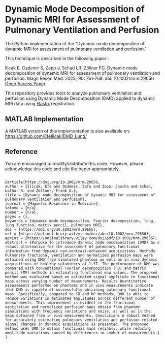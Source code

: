 # Dynamic Mode Decomposition of Dynamic MRI for Assessment of Pulmonary Ventilation and Perfusion
The Python implementation of the "Dynamic mode decomposition of dynamic MRI for assessment of pulmonary ventilation and perfusion." 

This technique is described in the following paper:

Ilicak E, Ozdemir S, Zapp J, Schad LR, Zöllner FG. Dynamic mode decomposition of dynamic MRI for assessment of pulmonary ventilation and perfusion. Magn Reson Med. 2023; 90: 761-769. doi: 10.1002/mrm.29656 [Open Access Paper](https://onlinelibrary.wiley.com/doi/10.1002/mrm.29656)

This repository provides tools to analyze pulmonary ventilation and perfusion using Dynamic Mode Decomposition (DMD) applied to dynamic MRI data using [Elastix](https://github.com/InsightSoftwareConsortium/ITKElastix) registration. 

## MATLAB Implementation
A MATLAB version of this implementation is also available on:
https://github.com/EfeIlicak/DMD_Lung/


## Reference
You are encouraged to modify/distribute this code. However, please acknowledge this code and cite the paper appropriately. 
```

@article{https://doi.org/10.1002/mrm.29656,
author = {Ilicak, Efe and Ozdemir, Safa and Zapp, Jascha and Schad, Lothar R. and Zöllner, Frank G.},
title = {Dynamic mode decomposition of dynamic MRI for assessment of pulmonary ventilation and perfusion},
journal = {Magnetic Resonance in Medicine},
volume = {n/a},
number = {n/a},
pages = {},
keywords = {dynamic mode decomposition, Fourier decomposition, lung, lung function, matrix pencil, pulmonary MRI},
doi = {https://doi.org/10.1002/mrm.29656},
url = {https://onlinelibrary.wiley.com/doi/abs/10.1002/mrm.29656},
eprint = {https://onlinelibrary.wiley.com/doi/pdf/10.1002/mrm.29656},
abstract = {Purpose To introduce dynamic mode decomposition (DMD) as a robust alternative for the assessment of pulmonary functional information from dynamic non-contrast-enhanced acquisitions. Methods Pulmonary fractional ventilation and normalized perfusion maps were obtained using DMD from simulated phantoms as well as in vivo dynamic acquisitions of healthy volunteers at 1.5T. The performance of DMD was compared with conventional Fourier decomposition (FD) and matrix pencil (MP) methods in estimating functional map values. The proposed method was evaluated based on estimated signal amplitude in functional maps across varying number of measurements. Results Quantitative assessments performed on phantoms and in vivo measurements indicate that DMD is capable of successfully obtaining pulmonary functional maps. Specifically, compared to FD and MP methods, DMD is able to reduce variations in estimated amplitudes across different number of measurements. This improvement is evident in the fractional ventilation and normalized perfusion maps obtain from phantom simulations with frequency variations and noise, as well as in the maps obtained from in vivo measurements. Conclusions A robust method for accurately estimating pulmonary ventilation and perfusion related signal changes in dynamic acquisitions is presented. The proposed method uses DMD to obtain functional maps reliably, while reducing amplitude variations caused by differences in number of measurements.}
}

```
